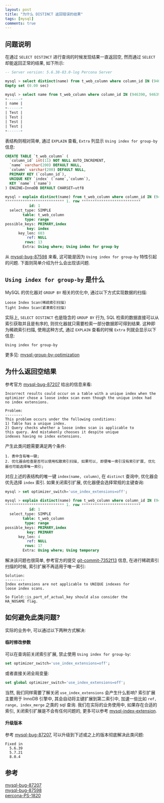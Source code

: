 ```yaml
---
layout: post
title: "为什么 DISTINCT 返回错误的结果"
tags: [mysql]
comments: true
---
```


## 问题说明

在通过 `SELECT DISTINCT` 进行查询的时候发现结果一直返回空, 然而通过 `SELECT` 却能返回正常的结果, 如下所示:

```sql
-- Server version: 5.6.38-83.0-log Percona Server

mysql > select distinct(name) from t_web_column where column_id IN (946390, 946391, 946392, 946393);
Empty set (0.00 sec)

mysql > select name from t_web_column where column_id IN (946390, 946391, 946392, 946393);
+------+
| name |
+------+
| Test |
| Test |
| Test |
| Test |
+------+
```

表结构则相对简单, 通过 `EXPLAIN` 查看, `Extra` 列显示 `Using index for group-by` 信息:
```sql
CREATE TABLE `t_web_column` (
  `column_id` int(11) NOT NULL AUTO_INCREMENT,
  `name` varchar(200) DEFAULT NULL,
  `column` varchar(200) DEFAULT NULL,
  PRIMARY KEY (`column_id`),
  UNIQUE KEY `index` (`name`,`column`),
  KEY `name` (`name`)
) ENGINE=InnoDB DEFAULT CHARSET=utf8

mysql > explain distinct(name) from t_web_column where column_id IN (946390, 946391, 946392, 946393)\G
*************************** 1. row ***************************
           id: 1
  select_type: SIMPLE
        table: t_web_column
         type: range
possible_keys: PRIMARY,index
          key: index
      key_len: 603
          ref: NULL
         rows: 13
        Extra: Using where; Using index for group-by
```

从 [mysql-bug-87598](https://bugs.mysql.com/bug.php?id=87598) 来看, 这可能是因为 `Using index for group-by` 特性引起的问题. 下面则简单介绍为什么会出现该问题.

## `Using index for group-by` 是什么

MySQL 的优化器对 `GROUP BY` 相关的优化中, 通过以下方式实现数据的扫描:
```
Loose Index Scan(稀疏索引扫描)
Tight Index Scan(紧凑索引扫描)
```
实际上, `SELECT DISTINCT` 也是隐含的 `GROUP BY` 行为, SQL 检索的数据直接可以从索引获取并且是有序的, 则优化器就只需要检索一部分数据即可得到结果. 这种即为稀疏索引扫描, 使用这种方式, 通过 `EXPLAIN` 查看的时候 `Extra` 列就会显示以下信息:
```
Using index for group-by
``` 

更多见: [mysql-group-by-optimization](https://dev.mysql.com/doc/refman/8.0/en/group-by-optimization.html)  

## 为什么返回空结果

参考官方 [mysql-bug-87207](https://bugs.mysql.com/bug.php?id=87207) 给出的信息来看:

```
Incorrect results could occur on a table with a unique index when the
optimizer chose a loose index scan even though the unique index had
no index extensions.

Problem:
--------
This problem occurs under the following conditions:
1) Table has a unique index.
2) Query checks whether a loose index scan is applicable to
this query. And mistakenly chooses it despite unique
indexes having no index extensions.
```

产生此类问题需要满足两个条件:
```
1. 表中含有唯一键;
2. 优化器会检查是否可以使用松散索引扫描, 如果可以, 即便唯一索引没有索引扩展, 优化器也可能选择唯一索引;
```

对应上述的表结构的唯一键 `index(name, column)`,  在 `distinct` 查询中, 优化器会优先选择 `index` 索引. 如果关闭索引扩展, 优化器便会选择常规的主键查询:
```sql
mysql > set optimizer_switch='use_index_extensions=off';

mysql > explain distinct(name) from t_web_column where column_id IN (946390, 946391, 946392, 946393)\G
*************************** 1. row ***************************
           id: 1
  select_type: SIMPLE
        table: t_web_column
         type: range
possible_keys: PRIMARY,index
          key: PRIMARY
      key_len: 4
          ref: NULL
         rows: 17
        Extra: Using where; Using temporary
```

解决该问题也很简单, 参考官方的提交 [git-commit-7352f13](https://github.com/mysql/mysql-server/commit/7352f13a4952691191f31ec2ad4b004d568734e4) 信息, 在进行稀疏索引扫描的时候, 索引扩展不再适用于唯一索引:
```
Solution:
---------
Index extensions are not applicable to UNIQUE indexes for
loose index scans.

So Field::is_part_of_actual_key should also consider the
HA_NOSAME flag.
``` 

## 如何避免此类问题?

实际的业务中, 可以通过以下两种方式解决:

#### 临时修改参数

可以在查询前关闭索引扩展, 禁止使用 `Using index for group-by`:
```sql
set optimizer_switch='use_index_extensions=off';
```
或者直接关闭全局变量:
```sql
set global optimizer_switch='use_index_extensions=off';
```

当然, 我们同样需要了解关闭 `use_index_extensions` 会产生什么影响? 索引扩展主要用于 InnoDB 引擎中, 其会自动将主键扩展到第二索引中, 加速一些比如 `ref, range, index_merge` 之类的 sql 查询. 我们在实际的业务使用中, 如果存在合适的索引, 关闭索引扩展是不会有任何问题的, 更多可以参考 [mysql-index-extension](https://dev.mysql.com/doc/refman/5.6/en/index-extensions.html).  

#### 升级版本

参考 [mysql-bug-87207](https://bugs.mysql.com/bug.php?id=87207), 可以升级到下述或之上的版本彻底解决此类问题:
```
Fixed in 
  5.6.39
  5.7.21
  8.0.4
```

## 参考

[mysql-bug-87207](https://bugs.mysql.com/bug.php?id=87207)  
[mysql-bug-87598](https://bugs.mysql.com/bug.php?id=87598)  
[percona-PS-1820](https://jira.percona.com/browse/PS-1820)  
